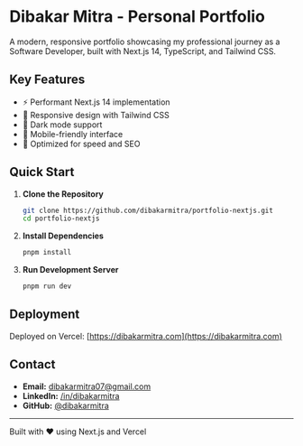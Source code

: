 # Dibakar Mitra - Personal Portfolio

A modern, responsive portfolio showcasing my professional journey as a Software Developer, built with Next.js 14, TypeScript, and Tailwind CSS.

## Key Features

- ⚡️ Performant Next.js 14 implementation
- 🎨 Responsive design with Tailwind CSS
- 🌙 Dark mode support
- 📱 Mobile-friendly interface
- 🚀 Optimized for speed and SEO

## Quick Start

1. **Clone the Repository**
   ```bash
   git clone https://github.com/dibakarmitra/portfolio-nextjs.git
   cd portfolio-nextjs
   ```

2. **Install Dependencies**
   ```bash
   pnpm install
   ```

3. **Run Development Server**
   ```bash
   pnpm run dev
   ```

## Deployment

Deployed on Vercel: [https://dibakarmitra.com](https://dibakarmitra.com)

## Contact

- **Email:** dibakarmitra07@gmail.com
- **LinkedIn:** [/in/dibakarmitra](https://linkedin.com/in/dibakarmitra)
- **GitHub:** [@dibakarmitra](https://github.com/dibakarmitra)

---

Built with ❤️ using Next.js and Vercel